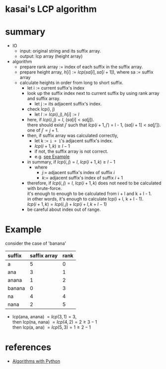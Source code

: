 # kasai's LCP algorithm




# summary 
- IO
  - input: original string and its suffix array.
  - output: lcp array (height array)
- algorithm
  - prepare rank array := index of each suffix in the suffix array.
  - prepare height array, $h[i] := lcp(sa[i], sa[i + 1])$, where sa := suffix array
  - calculate heights in order from long to short suffix.
    - let i := current suffix's index
    - look up the suffix index next to current suffix by using rank array and suffix array.
      - let j := its adjacent suffix's index.
    - check lcp(i, j)
      - let $l := lcp(i, j), h[i] := l$
    - here, if $lcp(i, j) = l$, ($sa[i] \lt sa[j]$).  
      there should exist $j\prime$ such that 
      $lcp(i + 1, j\prime)$ = l - 1, ($sa[i + 1] \lt sa[j\prime]$).
      one of $j\prime = j + 1$.  
    - then, if suffix array was calculated correctly,
      - let k := `i + 1`'s adjacent suffix's index.
      - $lcp(i + 1, k) \ge l - 1$
      - if not, the suffix array is not correct.
      - e.g. [see Example](#Example)
    - in summary, if $lcp(i, j) = l$, $lcp(i + 1, k) \ge l - 1$
      - where 
        - $j :=$ adjacent suffix's index of suffix $i$
        - $k :=$ adjacent suffix's index of suffix $i + 1$
    - therefore, if $lcp(i, j) = l$, 
      $lcp(i + 1, k)$ does not need to be calculated with brute-force.  
      it's enough to enough to be calculated from i + l and k + l - 1.  
      in other words, it's enough to calculate lcp(i + l, k + l - 1).  
      $lcp(i + 1, k) = lcp(i, j) + lcp(i + l, k + l - 1)$  
    - be careful about index out of range.



# Example
consider the case of 'banana'

| suffix      | saffix array | rank |
| :-     | - | - | 
| a      | 5 | 0 |
| ana    | 3 | 1 | 
| anana  | 1 | 2 |
| banana | 0 | 3 |
| na     | 4 | 4 |
| nana   | 2 | 5 |
- lcp(ana, anana) $= lcp(3, 1) = 3$,   
  then lcp(na, nana) $= lcp(4, 2) = 2 \ge 3 - 1$  
  then lcp(a, ana) $= lcp(5, 3) = 1 \ge 2 - 1$




# references 
- [Algorithms with Python](http://www.nct9.ne.jp/m_hiroi/light/pyalgo60.html)
